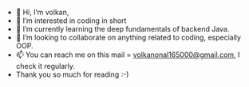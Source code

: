 - 👋 Hi, I’m volkan,
- 👀 I’m interested in coding in short
- 🌱 I’m currently learning the deep fundamentals of backend Java.
- 💞️ I’m looking to collaborate on anything related to coding, especially OOP.
- 📫 You can reach me on this mail = volkanonal165000@gmail.com, I check it regularly.
- Thank you so much for reading :-)
